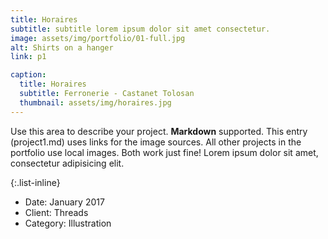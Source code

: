 ```yaml
---
title: Horaires
subtitle: subtitle lorem ipsum dolor sit amet consectetur.
image: assets/img/portfolio/01-full.jpg
alt: Shirts on a hanger
link: p1

caption:
  title: Horaires
  subtitle: Ferronerie - Castanet Tolosan
  thumbnail: assets/img/horaires.jpg
---
```

Use this area to describe your project. **Markdown** supported. This entry (project1.md) uses links for the image sources. All other projects in the portfolio use local images. Both work just fine! Lorem ipsum dolor sit amet, consectetur adipisicing elit. 

{:.list-inline}
- Date: January 2017
- Client: Threads
- Category: Illustration

